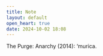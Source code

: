 ```yaml
---
title: Note
layout: default
open_heart: true
date: 2024-10-02 18:08
---
```


The Purge: Anarchy (2014): ‘murica. 
